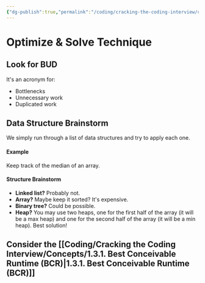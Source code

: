 ```yaml
---
{"dg-publish":true,"permalink":"/coding/cracking-the-coding-interview/concepts/1-3-optimize-and-solve-technique/"}
---
```


# Optimize & Solve Technique
## Look for BUD
It's an acronym for:
- Bottlenecks
- Unnecessary work
- Duplicated work

## Data Structure Brainstorm
We simply run through a list of data structures and try to apply each one.
#### Example
Keep track of the median of an array.
#### Structure Brainstorm
- **Linked list?** Probably not.
- **Array?** Maybe keep it sorted? It's expensive.
- **Binary tree?** Could be possible.
- **Heap?** You may use two heaps, one for the first half of the array (it will be a max heap) and one for the second half of the array (it will be a min heap). Best solution!

## Consider the [[Coding/Cracking the Coding Interview/Concepts/1.3.1. Best Conceivable Runtime (BCR)\|1.3.1. Best Conceivable Runtime (BCR)]]